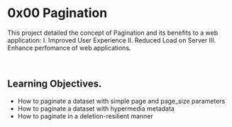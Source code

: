 # 0x00 Pagination

This project detailed the concept of Pagination and its benefits to a web application: 
    I. Improved User Experience
    II. Reduced Load on Server
    III. Enhance perfomance of web applications.

<p><img src="https://s3.amazonaws.com/alx-intranet.hbtn.io/uploads/medias/2019/12/3646eb02de6527ca5d83.png?X-Amz-Algorithm=AWS4-HMAC-SHA256&amp;X-Amz-Credential=AKIARDDGGGOUSBVO6H7D%2F20231023%2Fus-east-1%2Fs3%2Faws4_request&amp;X-Amz-Date=20231023T051749Z&amp;X-Amz-Expires=86400&amp;X-Amz-SignedHeaders=host&amp;X-Amz-Signature=51977693d6d893867564e2dcfc84268b8007354c4f7c363466a266c398f239a7" alt="" loading="lazy" style="">
<img src="https://s3.amazonaws.com/alx-intranet.hbtn.io/uploads/medias/2019/12/746187b76bea1f46030e.png?X-Amz-Algorithm=AWS4-HMAC-SHA256&amp;X-Amz-Credential=AKIARDDGGGOUSBVO6H7D%2F20231023%2Fus-east-1%2Fs3%2Faws4_request&amp;X-Amz-Date=20231023T051749Z&amp;X-Amz-Expires=86400&amp;X-Amz-SignedHeaders=host&amp;X-Amz-Signature=864a73b1fae12cfcc6a02e5cd84fac8c38551ac7fb43c24c192fa97a402202f9" alt="" loading="lazy" style="">
<img src="https://s3.amazonaws.com/alx-intranet.hbtn.io/uploads/medias/2019/12/665ce871c2ecc66a8e71.png?X-Amz-Algorithm=AWS4-HMAC-SHA256&amp;X-Amz-Credential=AKIARDDGGGOUSBVO6H7D%2F20231023%2Fus-east-1%2Fs3%2Faws4_request&amp;X-Amz-Date=20231023T051749Z&amp;X-Amz-Expires=86400&amp;X-Amz-SignedHeaders=host&amp;X-Amz-Signature=930ae834b328735e59c4c736854440f90b15faac9cfd608b708ec3b724299726" alt="" loading="lazy" style=""></p>

## Learning Objectives.
* How to paginate a dataset with simple page and page_size parameters
* How to paginate a dataset with hypermedia metadata
* How to paginate in a deletion-resilient manner